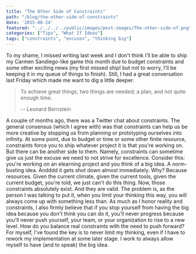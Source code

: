 ```yaml
---
title: "The Other Side of Constraints"
path: "/blog/the-other-side-of-constraints"
date: '2015-08-24'
featured: "../../../../public/images/post-images/The-other-side-of.png"
categories: ["Tips", "What If Ideas"]
tags: ["constraints", "excuses", "thinking big"]
---
```


To my shame, I missed writing last week and I don't think I'll be able to ship my Carmen Sandiego-like game this month due to budget constraints and some other exciting news (my first missed ship! but not to worry, I'll be keeping it in my queue of things to finish). Still, I had a great conversation last Friday which made me want to dig a little deeper.

> To achieve great things, two things are needed; a plan, and not quite enough time.
>
> -- Leonard Bernstein

A couple of months ago, there was a Twitter chat about constraints. The general consensus (which I agree with) was that constraints can help us be more creative by stopping us from planning or prototyping ourselves into infinity. At some point, due to budget or time or some other finite resource, constraints force you to ship whatever project it is that you're working on. But there can be another side to them. Namely, constraints can sometime give us just the excuse we need to not strive for excellence. Consider this: you're working on an elearning project and you think of a big idea. A norm-busting idea. Andddd it gets shot down almost immediately. Why? Because resources. Given the current climate, given the current tools, given the current budget, you're told, we just can't do this thing. Now, those constraints absolutely exist. And they are valid. The problem is, as the person I was talking to put it, when you limit your thinking this way, you will always come up with something less than. As much as I honor reality and constraints, I also firmly believe that if you stop yourself from having the big idea because you don't think you can do it, you'll never progress because you'll never push yourself, your team, or your organization to rise to a new level. How do you balance real constraints with the need to push forward? For myself, I've found the key is to never limit my thinking, even if I have to rework my implementation at some later stage. I work to always allow myself to have (and to speak) the big idea.
